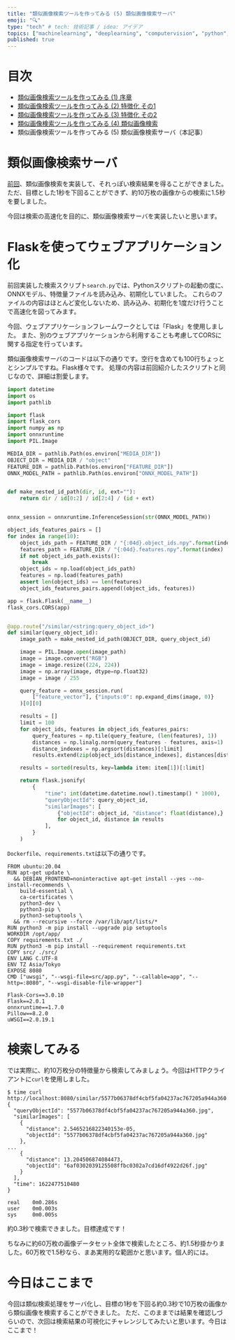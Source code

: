 ```yaml
---
title: "類似画像検索ツールを作ってみる (5) 類似画像検索サーバ"
emoji: "🔍"
type: "tech" # tech: 技術記事 / idea: アイデア
topics: ["machinelearning", "deeplearning", "computervision", "python", "検索"]
published: true
---
```


# 目次

* [類似画像検索ツールを作ってみる (1) 序章](202105-similar-search-1)
* [類似画像検索ツールを作ってみる (2) 特徴化 その1](202105-similar-search-2)
* [類似画像検索ツールを作ってみる (3) 特徴化 その2](202105-similar-search-3)
* [類似画像検索ツールを作ってみる (4) 類似画像検索](202105-similar-search-4)
* 類似画像検索ツールを作ってみる (5) 類似画像検索サーバ（本記事）

# 類似画像検索サーバ

[前回](202105-similar-search-4)、類似画像検索を実装して、それっぽい検索結果を得ることができました。
ただ、目標とした1秒を下回ることができず、約10万枚の画像からの検索に1.5秒を要しました。

今回は検索の高速化を目的に、類似画像検索サーバを実装したいと思います。

# Flaskを使ってウェブアプリケーション化

前回実装した検索スクリプト`search.py`では、Pythonスクリプトの起動の度に、ONNXモデル、特徴量ファイルを読み込み、初期化していました。
これらのファイルの内容はほとんど変化しないため、読み込み、初期化を1度だけ行うことで高速化を図ってみます。

今回、ウェブアプリケーションフレームワークとしては「Flask」を使用しました。
また、別のウェブアプリケーションから利用することも考慮してCORSに関する指定を行っています。

類似画像検索サーバのコードは以下の通りです。空行を含めても100行ちょっととシンプルですね。Flask様々です。
処理の内容は前回紹介したスクリプトと同じなので、詳細は割愛します。

```py:app.py
import datetime
import os
import pathlib

import flask
import flask_cors
import numpy as np
import onnxruntime
import PIL.Image

MEDIA_DIR = pathlib.Path(os.environ["MEDIA_DIR"])
OBJECT_DIR = MEDIA_DIR / "object"
FEATURE_DIR = pathlib.Path(os.environ["FEATURE_DIR"])
ONNX_MODEL_PATH = pathlib.Path(os.environ["ONNX_MODEL_PATH"])


def make_nested_id_path(dir, id, ext=""):
    return dir / id[0:2] / id[2:4] / (id + ext)


onnx_session = onnxruntime.InferenceSession(str(ONNX_MODEL_PATH))

object_ids_features_pairs = []
for index in range(10):
    object_ids_path = FEATURE_DIR / "{:04d}.object_ids.npy".format(index)
    features_path = FEATURE_DIR / "{:04d}.features.npy".format(index)
    if not object_ids_path.exists():
        break
    object_ids = np.load(object_ids_path)
    features = np.load(features_path)
    assert len(object_ids) == len(features)
    object_ids_features_pairs.append((object_ids, features))

app = flask.Flask(__name__)
flask_cors.CORS(app)


@app.route("/similar/<string:query_object_id>")
def similar(query_object_id):
    image_path = make_nested_id_path(OBJECT_DIR, query_object_id)

    image = PIL.Image.open(image_path)
    image = image.convert("RGB")
    image = image.resize((224, 224))
    image = np.array(image, dtype=np.float32)
    image = image / 255

    query_feature = onnx_session.run(
        ["feature_vector"], {"inputs:0": np.expand_dims(image, 0)}
    )[0][0]

    results = []
    limit = 100
    for object_ids, features in object_ids_features_pairs:
        query_features = np.tile(query_feature, (len(features), 1))
        distances = np.linalg.norm(query_features - features, axis=1)
        distance_indexes = np.argsort(distances)[:limit]
        results.extend(zip(object_ids[distance_indexes], distances[distance_indexes]))

    results = sorted(results, key=lambda item: item[1])[:limit]

    return flask.jsonify(
        {
            "time": int(datetime.datetime.now().timestamp() * 1000),
            "queryObjectId": query_object_id,
            "similarImages": [
                {"objectId": object_id, "distance": float(distance),}
                for object_id, distance in results
            ],
        }
    )
```

`Dockerfile`、`requirements.txt`は以下の通りです。

```Dockerfile:Dockerfile
FROM ubuntu:20.04
RUN apt-get update \
  && DEBIAN_FRONTEND=noninteractive apt-get install --yes --no-install-recommends \
    build-essential \
    ca-certificates \
    python3-dev \
    python3-pip \
    python3-setuptools \
  && rm --recursive --force /var/lib/apt/lists/*
RUN python3 -m pip install --upgrade pip setuptools
WORKDIR /opt/app/
COPY requirements.txt ./
RUN python3 -m pip install --requirement requirements.txt
COPY src/ ./src/
ENV LANG C.UTF-8
ENV TZ Asia/Tokyo
EXPOSE 8080
CMD ["uwsgi", "--wsgi-file=src/app.py", "--callable=app", "--http=:8080", "--wsgi-disable-file-wrapper"]
```

```
Flask-Cors==3.0.10
Flask==2.0.1
onnxruntime==1.7.0
Pillow==8.2.0
uWSGI==2.0.19.1
```

# 検索してみる

では実際に、約10万枚分の特徴量から検索してみましょう。今回はHTTPクライアントに`curl`を使用しました。

```
$ time curl http://localhost:8080/similar/5577b06378df4cbf5fa04237ac767205a944a360.jpg
{
  "queryObjectId": "5577b06378df4cbf5fa04237ac767205a944a360.jpg",
  "similarImages": [
    {
      "distance": 2.5465216822340153e-05,
      "objectId": "5577b06378df4cbf5fa04237ac767205a944a360.jpg"
    },
...
    {
      "distance": 13.204506874084473,
      "objectId": "6af0302039125508ffbc0302a7cd16df4922d26f.jpg"
    }
  ],
  "time": 1622477510480
}

real    0m0.286s
user    0m0.003s
sys     0m0.005s
```

約0.3秒で検索できました。目標達成です！

ちなみに約60万枚の画像データセット全体で検索したところ、約1.5秒掛かりました。60万枚で1.5秒なら、まあ実用的な範囲かと思います。個人的には。

# 今日はここまで

今回は類似検索処理をサーバ化し、目標の1秒を下回る約0.3秒で10万枚の画像から類似画像を検索することができました。
ただ、このままでは結果を確認しづらいので、次回は検索結果の可視化にチャレンジしてみたいと思います。今日はここまで！
